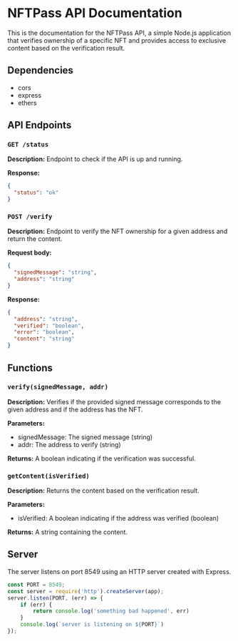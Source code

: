 # NFTPass API Documentation

This is the documentation for the NFTPass API, a simple Node.js application that verifies ownership of a specific NFT and provides access to exclusive content based on the verification result.

## Dependencies

- cors
- express
- ethers

## API Endpoints

### `GET /status`

**Description:** Endpoint to check if the API is up and running.

**Response:**

```json
{
  "status": "ok"
}
```

### `POST /verify`

**Description:** Endpoint to verify the NFT ownership for a given address and return the content.

**Request body:**

```json
{
  "signedMessage": "string",
  "address": "string"
}
```

**Response:**

```json
{
  "address": "string",
  "verified": "boolean",
  "error": "boolean",
  "content": "string"
}
```

## Functions

### `verify(signedMessage, addr)`

**Description:** Verifies if the provided signed message corresponds to the given address and if the address has the NFT.

**Parameters:**

- signedMessage: The signed message (string)
- addr: The address to verify (string)

**Returns:** A boolean indicating if the verification was successful.

### `getContent(isVerified)`

**Description:** Returns the content based on the verification result.

**Parameters:**

- isVerified: A boolean indicating if the address was verified (boolean)

**Returns:** A string containing the content.

## Server

The server listens on port 8549 using an HTTP server created with Express.

```javascript
const PORT = 8549;
const server = require('http').createServer(app);
server.listen(PORT, (err) => {
    if (err) {
        return console.log('something bad happened', err)
    }
    console.log(`server is listening on ${PORT}`)
});
```

